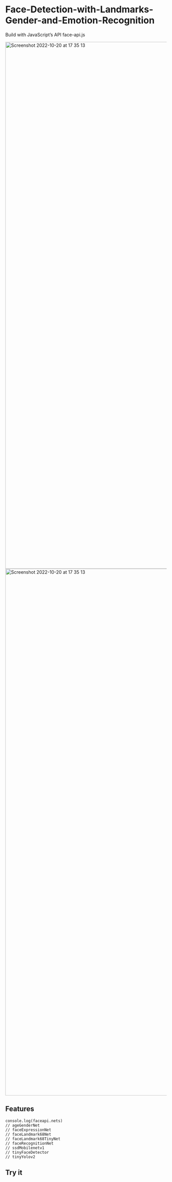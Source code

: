 # Face-Detection-with-Landmarks-Gender-and-Emotion-Recognition
Build with JavaScript’s API face-api.js



<img width="1638" alt="Screenshot 2022-10-20 at 17 35 13" src="https://user-images.githubusercontent.com/80494835/197191999-b23dfb7e-e657-4454-9d43-3616e6d014d0.png">

<img width="1638" alt="Screenshot 2022-10-20 at 17 35 13" src="[https://user-images.githubusercontent.com/80494835/197191999-b23dfb7e-e657-4454-9d43-3616e6d014d0.png](https://user-images.githubusercontent.com/80494835/197204841-fac61c15-51f9-4ee5-b1c9-fa03f93970b8.mp4)">






## Features


```
console.log(faceapi.nets)
// ageGenderNet
// faceExpressionNet
// faceLandmark68Net
// faceLandmark68TinyNet
// faceRecognitionNet
// ssdMobilenetv1
// tinyFaceDetector
// tinyYolov2
```




## Try it



